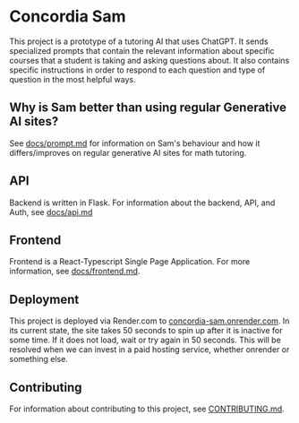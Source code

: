 # Concordia Sam

This project is a prototype of a tutoring AI that uses ChatGPT. It sends specialized prompts that contain the relevant information about specific courses that a student is taking and asking questions about. It also contains specific instructions in order to respond to each question and type of question in the most helpful ways.

## Why is Sam better than using regular Generative AI sites?

See [docs/prompt.md](docs/prompt.md) for information on Sam's behaviour and how it differs/improves on regular generative AI sites for math tutoring.

## API

Backend is written in Flask. For information about the backend, API, and Auth, see [docs/api.md](docs/api.md)

## Frontend

Frontend is a React-Typescript Single Page Application. For more information, see [docs/frontend.md](docs/frontend.md).

## Deployment

This project is deployed via Render.com to [concordia-sam.onrender.com](https://concordia-sam.onrender.com/). In its current state, the site takes 50 seconds to spin up after it is inactive for some time. If it does not load, wait or try again in 50 seconds. This will be resolved when we can invest in a paid hosting service, whether onrender or something else.


## Contributing

For information about contributing to this project, see [CONTRIBUTING.md](CONTRIBUTING.md).

